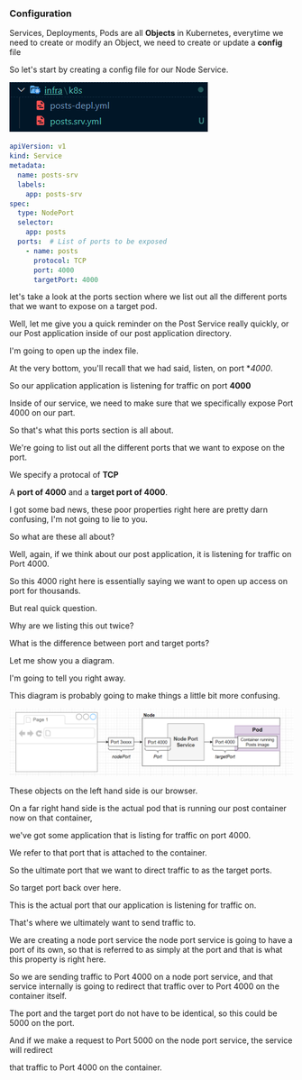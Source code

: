### Configuration

Services, Deployments, Pods are all **Objects** in Kubernetes, everytime we need to create or modify an Object, we need to create or update a **config** file

So let's start by creating a config file for our Node Service.

![posts-srv](/doc_assets/screenshots/Docker/posts-srv.png)

```yml
apiVersion: v1
kind: Service
metadata:
  name: posts-srv
  labels:
    app: posts-srv
spec:
  type: NodePort
  selector:
    app: posts
  ports:  # List of ports to be exposed
    - name: posts 
      protocol: TCP
      port: 4000
      targetPort: 4000
```

let's take a look at the ports section where we list out all the different ports that we want to expose on a target pod.

Well, let me give you a quick reminder on the Post Service really quickly, or our Post application inside of our post application directory.

I'm going to open up the index file.

At the very bottom, you'll recall that we had said, listen, on port **4000*.

So our application application is listening for traffic on port **4000**

Inside of our service, we need to make sure that we specifically expose Port 4000 on our part.

So that's what this ports section is all about.

We're going to list out all the different ports that we want to expose on the port.

We specify a protocal of **TCP**

A **port of 4000** and a **target port of 4000**.

I got some bad news, these poor properties right here are pretty darn confusing, I'm not going to lie to you.

So what are these all about?

Well, again, if we think about our post application, it is listening for traffic on Port 4000.

So this 4000 right here is essentially saying we want to open up access on port for thousands.

But real quick question.

Why are we listing this out twice?

What is the difference between port and target ports?

Let me show you a diagram.

I'm going to tell you right away.

This diagram is probably going to make things a little bit more confusing.

![port-targetPort](/doc_assets/screenshots/Docker/post-targetPort.png)

These objects on the left hand side is our browser.

On a far right hand side is the actual pod that is running our post container now on that container,

we've got some application that is listing for traffic on port 4000.

We refer to that port that is attached to the container.

So the ultimate port that we want to direct traffic to as the target ports.

So target port back over here.

This is the actual port that our application is listening for traffic on.

That's where we ultimately want to send traffic to.

We are creating a node port service the node port service is going to have a port of its own, so that is referred to as simply at the port and that is what this property is right here.

So we are sending traffic to Port 4000 on a node port service, and that service internally is going to redirect that traffic over to Port 4000 on the container itself.

The port and the target port do not have to be identical, so this could be 5000 on the port.

And if we make a request to Port 5000 on the node port service, the service will redirect

that traffic to Port 4000 on the container.